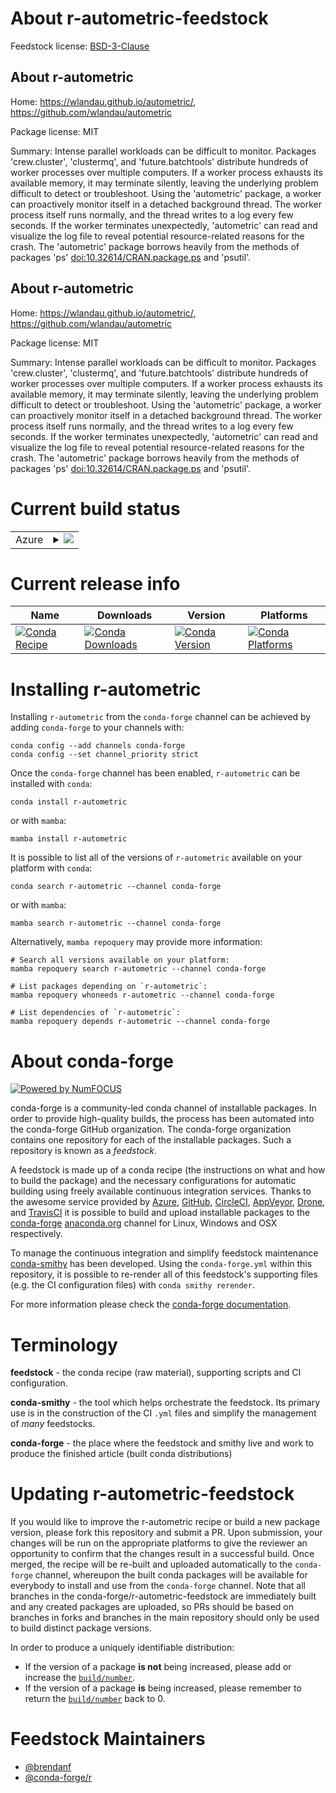 About r-autometric-feedstock
============================

Feedstock license: [BSD-3-Clause](https://github.com/conda-forge/r-autometric-feedstock/blob/main/LICENSE.txt)


About r-autometric
------------------

Home: https://wlandau.github.io/autometric/, https://github.com/wlandau/autometric

Package license: MIT

Summary: Intense parallel workloads can be difficult to monitor. Packages 'crew.cluster', 'clustermq', and 'future.batchtools' distribute hundreds of worker processes over multiple computers. If a worker process exhausts its available memory, it may terminate silently, leaving the underlying problem difficult to detect or troubleshoot. Using the 'autometric' package, a worker can proactively monitor itself in a detached background thread. The worker process itself runs normally, and the thread writes to a log every few seconds. If the worker terminates unexpectedly, 'autometric' can read and visualize the log file to reveal potential resource-related reasons for the crash. The 'autometric' package borrows heavily from the methods of packages 'ps' <doi:10.32614/CRAN.package.ps> and 'psutil'.

About r-autometric
------------------

Home: https://wlandau.github.io/autometric/, https://github.com/wlandau/autometric

Package license: MIT

Summary: Intense parallel workloads can be difficult to monitor. Packages 'crew.cluster', 'clustermq', and 'future.batchtools' distribute hundreds of worker processes over multiple computers. If a worker process exhausts its available memory, it may terminate silently, leaving the underlying problem difficult to detect or troubleshoot. Using the 'autometric' package, a worker can proactively monitor itself in a detached background thread. The worker process itself runs normally, and the thread writes to a log every few seconds. If the worker terminates unexpectedly, 'autometric' can read and visualize the log file to reveal potential resource-related reasons for the crash. The 'autometric' package borrows heavily from the methods of packages 'ps' <doi:10.32614/CRAN.package.ps> and 'psutil'.

Current build status
====================


<table>
    
  <tr>
    <td>Azure</td>
    <td>
      <details>
        <summary>
          <a href="https://dev.azure.com/conda-forge/feedstock-builds/_build/latest?definitionId=23701&branchName=main">
            <img src="https://dev.azure.com/conda-forge/feedstock-builds/_apis/build/status/r-autometric-feedstock?branchName=main">
          </a>
        </summary>
        <table>
          <thead><tr><th>Variant</th><th>Status</th></tr></thead>
          <tbody><tr>
              <td>linux_64_r_base4.3</td>
              <td>
                <a href="https://dev.azure.com/conda-forge/feedstock-builds/_build/latest?definitionId=23701&branchName=main">
                  <img src="https://dev.azure.com/conda-forge/feedstock-builds/_apis/build/status/r-autometric-feedstock?branchName=main&jobName=linux&configuration=linux%20linux_64_r_base4.3" alt="variant">
                </a>
              </td>
            </tr><tr>
              <td>linux_64_r_base4.4</td>
              <td>
                <a href="https://dev.azure.com/conda-forge/feedstock-builds/_build/latest?definitionId=23701&branchName=main">
                  <img src="https://dev.azure.com/conda-forge/feedstock-builds/_apis/build/status/r-autometric-feedstock?branchName=main&jobName=linux&configuration=linux%20linux_64_r_base4.4" alt="variant">
                </a>
              </td>
            </tr><tr>
              <td>osx_64_r_base4.3</td>
              <td>
                <a href="https://dev.azure.com/conda-forge/feedstock-builds/_build/latest?definitionId=23701&branchName=main">
                  <img src="https://dev.azure.com/conda-forge/feedstock-builds/_apis/build/status/r-autometric-feedstock?branchName=main&jobName=osx&configuration=osx%20osx_64_r_base4.3" alt="variant">
                </a>
              </td>
            </tr><tr>
              <td>osx_64_r_base4.4</td>
              <td>
                <a href="https://dev.azure.com/conda-forge/feedstock-builds/_build/latest?definitionId=23701&branchName=main">
                  <img src="https://dev.azure.com/conda-forge/feedstock-builds/_apis/build/status/r-autometric-feedstock?branchName=main&jobName=osx&configuration=osx%20osx_64_r_base4.4" alt="variant">
                </a>
              </td>
            </tr><tr>
              <td>win_64_r_base4.3</td>
              <td>
                <a href="https://dev.azure.com/conda-forge/feedstock-builds/_build/latest?definitionId=23701&branchName=main">
                  <img src="https://dev.azure.com/conda-forge/feedstock-builds/_apis/build/status/r-autometric-feedstock?branchName=main&jobName=win&configuration=win%20win_64_r_base4.3" alt="variant">
                </a>
              </td>
            </tr><tr>
              <td>win_64_r_base4.4</td>
              <td>
                <a href="https://dev.azure.com/conda-forge/feedstock-builds/_build/latest?definitionId=23701&branchName=main">
                  <img src="https://dev.azure.com/conda-forge/feedstock-builds/_apis/build/status/r-autometric-feedstock?branchName=main&jobName=win&configuration=win%20win_64_r_base4.4" alt="variant">
                </a>
              </td>
            </tr>
          </tbody>
        </table>
      </details>
    </td>
  </tr>
</table>

Current release info
====================

| Name | Downloads | Version | Platforms |
| --- | --- | --- | --- |
| [![Conda Recipe](https://img.shields.io/badge/recipe-r--autometric-green.svg)](https://anaconda.org/conda-forge/r-autometric) | [![Conda Downloads](https://img.shields.io/conda/dn/conda-forge/r-autometric.svg)](https://anaconda.org/conda-forge/r-autometric) | [![Conda Version](https://img.shields.io/conda/vn/conda-forge/r-autometric.svg)](https://anaconda.org/conda-forge/r-autometric) | [![Conda Platforms](https://img.shields.io/conda/pn/conda-forge/r-autometric.svg)](https://anaconda.org/conda-forge/r-autometric) |

Installing r-autometric
=======================

Installing `r-autometric` from the `conda-forge` channel can be achieved by adding `conda-forge` to your channels with:

```
conda config --add channels conda-forge
conda config --set channel_priority strict
```

Once the `conda-forge` channel has been enabled, `r-autometric` can be installed with `conda`:

```
conda install r-autometric
```

or with `mamba`:

```
mamba install r-autometric
```

It is possible to list all of the versions of `r-autometric` available on your platform with `conda`:

```
conda search r-autometric --channel conda-forge
```

or with `mamba`:

```
mamba search r-autometric --channel conda-forge
```

Alternatively, `mamba repoquery` may provide more information:

```
# Search all versions available on your platform:
mamba repoquery search r-autometric --channel conda-forge

# List packages depending on `r-autometric`:
mamba repoquery whoneeds r-autometric --channel conda-forge

# List dependencies of `r-autometric`:
mamba repoquery depends r-autometric --channel conda-forge
```


About conda-forge
=================

[![Powered by
NumFOCUS](https://img.shields.io/badge/powered%20by-NumFOCUS-orange.svg?style=flat&colorA=E1523D&colorB=007D8A)](https://numfocus.org)

conda-forge is a community-led conda channel of installable packages.
In order to provide high-quality builds, the process has been automated into the
conda-forge GitHub organization. The conda-forge organization contains one repository
for each of the installable packages. Such a repository is known as a *feedstock*.

A feedstock is made up of a conda recipe (the instructions on what and how to build
the package) and the necessary configurations for automatic building using freely
available continuous integration services. Thanks to the awesome service provided by
[Azure](https://azure.microsoft.com/en-us/services/devops/), [GitHub](https://github.com/),
[CircleCI](https://circleci.com/), [AppVeyor](https://www.appveyor.com/),
[Drone](https://cloud.drone.io/welcome), and [TravisCI](https://travis-ci.com/)
it is possible to build and upload installable packages to the
[conda-forge](https://anaconda.org/conda-forge) [anaconda.org](https://anaconda.org/)
channel for Linux, Windows and OSX respectively.

To manage the continuous integration and simplify feedstock maintenance
[conda-smithy](https://github.com/conda-forge/conda-smithy) has been developed.
Using the ``conda-forge.yml`` within this repository, it is possible to re-render all of
this feedstock's supporting files (e.g. the CI configuration files) with ``conda smithy rerender``.

For more information please check the [conda-forge documentation](https://conda-forge.org/docs/).

Terminology
===========

**feedstock** - the conda recipe (raw material), supporting scripts and CI configuration.

**conda-smithy** - the tool which helps orchestrate the feedstock.
                   Its primary use is in the construction of the CI ``.yml`` files
                   and simplify the management of *many* feedstocks.

**conda-forge** - the place where the feedstock and smithy live and work to
                  produce the finished article (built conda distributions)


Updating r-autometric-feedstock
===============================

If you would like to improve the r-autometric recipe or build a new
package version, please fork this repository and submit a PR. Upon submission,
your changes will be run on the appropriate platforms to give the reviewer an
opportunity to confirm that the changes result in a successful build. Once
merged, the recipe will be re-built and uploaded automatically to the
`conda-forge` channel, whereupon the built conda packages will be available for
everybody to install and use from the `conda-forge` channel.
Note that all branches in the conda-forge/r-autometric-feedstock are
immediately built and any created packages are uploaded, so PRs should be based
on branches in forks and branches in the main repository should only be used to
build distinct package versions.

In order to produce a uniquely identifiable distribution:
 * If the version of a package **is not** being increased, please add or increase
   the [``build/number``](https://docs.conda.io/projects/conda-build/en/latest/resources/define-metadata.html#build-number-and-string).
 * If the version of a package **is** being increased, please remember to return
   the [``build/number``](https://docs.conda.io/projects/conda-build/en/latest/resources/define-metadata.html#build-number-and-string)
   back to 0.

Feedstock Maintainers
=====================

* [@brendanf](https://github.com/brendanf/)
* [@conda-forge/r](https://github.com/orgs/conda-forge/teams/r/)

